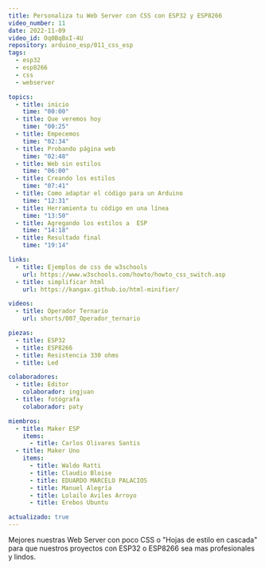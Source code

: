 ```yaml
---
title: Personaliza tu Web Server con CSS con ESP32 y ESP8266
video_number: 11
date: 2022-11-09
video_id: Oq0BqBxI-4U
repository: arduino_esp/011_css_esp
tags:
  - esp32
  - esp8266
  - css
  - webserver

topics:
  - title: inicio
    time: "00:00"
  - title: Que veremos hoy
    time: "00:25"
  - title: Empecemos
    time: "02:34"
  - title: Probando página web
    time: "02:48"
  - title: Web sin estilos
    time: "06:00"
  - title: Creando los estilos
    time: "07:41"
  - title: Como adaptar el código para un Arduino
    time: "12:31"
  - title: Herramienta tu código en una línea
    time: "13:50"
  - title: Agregando los estilos a  ESP
    time: "14:18"
  - title: Resultado final
    time: "19:14"

links:
  - title: Ejemplos de css de w3schools
    url: https://www.w3schools.com/howto/howto_css_switch.asp
  - title: simplificar html
    url: https://kangax.github.io/html-minifier/

videos:
  - title: Operador Ternario
    url: shorts/007_Operador_ternario

piezas:
  - title: ESP32
  - title: ESP8266
  - title: Resistencia 330 ohms
  - title: Led

colaboradores:
  - title: Editor
    colaborador: ingjuan
  - title: fotógrafa
    colaborador: paty

miembros:
  - title: Maker ESP
    items:
      - title: Carlos Olivares Santis
  - title: Maker Uno
    items:
      - title: Waldo Ratti
      - title: Claudio Bloise
      - title: EDUARDO MARCELO PALACIOS
      - title: Manuel Alegría
      - title: Lolailo Aviles Arroyo
      - title: Erebos Ubuntu

actualizado: true
---
```


Mejores nuestras Web Server con poco CSS o "Hojas de estilo en cascada" para que nuestros proyectos con ESP32 o ESP8266 sea mas profesionales y lindos.
